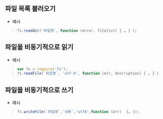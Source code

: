 ## 파일 목록 불러오기

- 예시

> ```Javascript
> fs.readdir('파일명', function (error, filelist) { … } );
> ```

## 파일을 비동기적으로 읽기

- 예시

> ```Javascript
> var fs = require('fs');
> fs.readFile(`파일명`, 'utf-8', function (err, description) { … } );
> ```

## 파일을 비동기적으로 쓰기

- 예시

> ```Javascript
> fs.writeFile(`파일명`,`내용`,'utf8',function (err)  {… });
> ```
